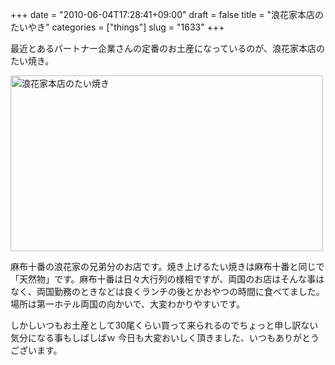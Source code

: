 +++
date = "2010-06-04T17:28:41+09:00"
draft = false
title = "浪花家本店のたいやき"
categories = ["things"]
slug = "1633"
+++

最近とあるパートナー企業さんの定番のお土産になっているのが、浪花家本店のたい焼き。

<a href="http://www.flickr.com/photos/keruru/4668637390/" title="浪花家本店のたい焼き by けるる, on Flickr"><img src="http://farm2.static.flickr.com/1265/4668637390_8a720972c8.jpg" width="500" height="281" alt="浪花家本店のたい焼き" /></a>

麻布十番の浪花家の兄弟分のお店です。焼き上げるたい焼きは麻布十番と同じで「天然物」です。麻布十番は日々大行列の様相ですが、両国のお店はそんな事はなく、両国勤務のときなどは良くランチの後とかおやつの時間に食べてました。場所は第一ホテル両国の向かいで、大変わかりやすいです。

しかしいつもお土産として30尾くらい買って来られるのでちょっと申し訳ない気分になる事もしばしばｗ
今日も大変おいしく頂きました、いつもありがとうございます。
